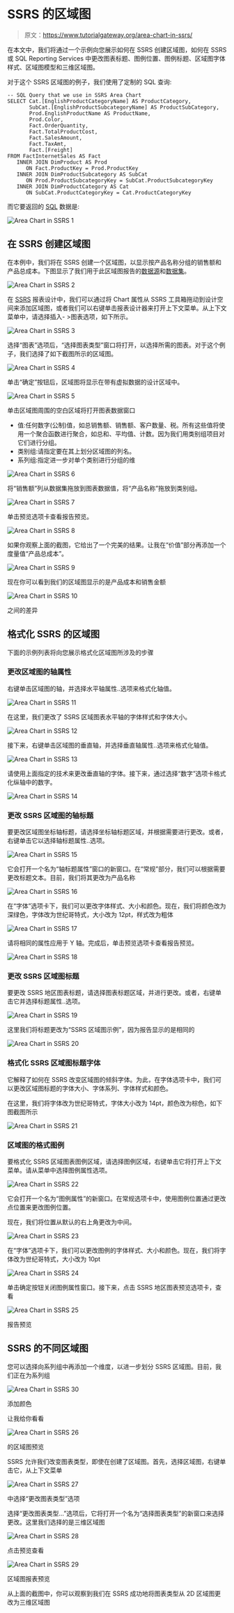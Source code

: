 # SSRS 的区域图

> 原文：<https://www.tutorialgateway.org/area-chart-in-ssrs/>

在本文中，我们将通过一个示例向您展示如何在 SSRS 创建区域图，如何在 SSRS 或 SQL Reporting Services 中更改图表标题、图例位置、图例标题、区域图字体样式、区域图模型和三维区域图。

对于这个 SSRS 区域图的例子，我们使用了定制的 SQL 查询:

```
-- SQL Query that we use in SSRS Area Chart
SELECT Cat.[EnglishProductCategoryName] AS ProductCategory, 
       SubCat.[EnglishProductSubcategoryName] AS ProductSubCategory, 
       Prod.EnglishProductName AS ProductName, 
       Prod.Color, 
       Fact.OrderQuantity, 
       Fact.TotalProductCost, 
       Fact.SalesAmount, 
       Fact.TaxAmt, 
       Fact.[Freight]
FROM FactInternetSales AS Fact
   INNER JOIN DimProduct AS Prod
      ON Fact.ProductKey = Prod.ProductKey
   INNER JOIN DimProductSubcategory AS SubCat
      ON Prod.ProductSubcategoryKey = SubCat.ProductSubcategoryKey 
   INNER JOIN DimProductCategory AS Cat 
      ON SubCat.ProductCategoryKey = Cat.ProductCategoryKey
```

而它要返回的 [SQL](https://www.tutorialgateway.org/sql/) 数据是:

![Area Chart in SSRS 1](img/bc1407af2df84b6d4d577300481556b1.png)

## 在 SSRS 创建区域图

在本例中，我们将在 SSRS 创建一个区域图，以显示按产品名称分组的销售额和产品总成本。下图显示了我们用于此区域图报告的[数据源](https://www.tutorialgateway.org/ssrs-shared-data-source/)和[数据集](https://www.tutorialgateway.org/shared-dataset-in-ssrs/)。

![Area Chart in SSRS 2](img/c6cb88059a388130517c64f6d10c4cfc.png)

在 [SSRS](https://www.tutorialgateway.org/ssrs/) 报表设计中，我们可以通过将 Chart 属性从 SSRS 工具箱拖动到设计空间来添加区域图，或者我们可以右键单击报表设计器来打开上下文菜单。从上下文菜单中，请选择插入- >图表选项，如下所示。

![Area Chart in SSRS 3](img/0e9624e12451c82ea92b04c7687f1cfa.png)

选择“图表”选项后，“选择图表类型”窗口将打开，以选择所需的图表。对于这个例子，我们选择了如下截图所示的区域图。

![Area Chart in SSRS 4](img/bd780a483d759f6ca7c03659e7e1c1f0.png)

单击“确定”按钮后，区域图将显示在带有虚拟数据的设计区域中。

![Area Chart in SSRS 5](img/57b05ccef9aa36bd5b4a5a93d5acd9d6.png)

单击区域图周围的空白区域将打开图表数据窗口

*   值:任何数字(公制)值，如总销售额、销售额、客户数量、税。所有这些值将使用一个聚合函数进行聚合，如总和、平均值、计数。因为我们用类别组项目对它们进行分组。
*   类别组:请指定要在其上划分区域图的列名。
*   系列组:指定进一步对单个类别进行分组的维

![Area Chart in SSRS 6](img/ac5694761db41d2e1f8b32986477a8a2.png)

将“销售额”列从数据集拖放到图表数据值，将“产品名称”拖放到类别组。

![Area Chart in SSRS 7](img/28877b0266a2b8fed16f87b85ba9d5fa.png)

单击预览选项卡查看报告预览。

![Area Chart in SSRS 8](img/e02572e3f2ef280d3bfb6ba1a1a59587.png)

如果你观察上面的截图，它给出了一个完美的结果。让我在“价值”部分再添加一个度量值“产品总成本”。

![Area Chart in SSRS 9](img/aea42f696368089b635d1095cee536ef.png)

现在你可以看到我们的区域图显示的是产品成本和销售金额

![Area Chart in SSRS 10](img/50b03c2d1553e4f5e2bf1d2443218ea2.png)

之间的差异

## 格式化 SSRS 的区域图

下面的示例列表将向您展示格式化区域图所涉及的步骤

### 更改区域图的轴属性

右键单击区域图的轴，并选择水平轴属性..选项来格式化轴值。

![Area Chart in SSRS 11](img/dd6978f412dbe78c871e4b6028edbb96.png)

在这里，我们更改了 SSRS 区域图表水平轴的字体样式和字体大小。

![Area Chart in SSRS 12](img/1f79ecb51bbd1e1bbb6a2db3010dba32.png)

接下来，右键单击区域图的垂直轴，并选择垂直轴属性..选项来格式化轴值。

![Area Chart in SSRS 13](img/68a80a2ea7e38862e9118fead810d240.png)

请使用上面指定的技术来更改垂直轴的字体。接下来，通过选择“数字”选项卡格式化纵轴中的数字。

![Area Chart in SSRS 14](img/261ed1aa7cbad9c377a6c5dea492ab55.png)

### 更改 SSRS 区域图的轴标题

要更改区域图坐标轴标题，请选择坐标轴标题区域，并根据需要进行更改。或者，右键单击它以选择轴标题属性..选项。

![Area Chart in SSRS 15](img/ca1f11bf74289189f4224acff77ce7cc.png)

它会打开一个名为“轴标题属性”窗口的新窗口。在“常规”部分，我们可以根据需要更改标题文本。目前，我们将其更改为产品名称

![Area Chart in SSRS 16](img/cd6d8aa6499c2cafdd27b804334366f8.png)

在“字体”选项卡下，我们可以更改字体样式、大小和颜色。现在，我们将颜色改为深绿色，字体改为世纪哥特式，大小改为 12pt，样式改为粗体

![Area Chart in SSRS 17](img/1eca67fbd4fc57029a2570e8112ade09.png)

请将相同的属性应用于 Y 轴。完成后，单击预览选项卡查看报告预览。

![Area Chart in SSRS 18](img/ec9a11301f21fd190efadc06575b2262.png)

### 更改 SSRS 区域图标题

要更改 SSRS 地区图表标题，请选择图表标题区域，并进行更改。或者，右键单击它并选择标题属性..选项。

![Area Chart in SSRS 19](img/0eb0fadc7339a47d3ced6b6a0784cdfa.png)

这里我们将标题更改为“SSRS 区域图示例”，因为报告显示的是相同的

![Area Chart in SSRS 20](img/b614c15ef3d7c97d802900f82df23dcb.png)

### 格式化 SSRS 区域图标题字体

它解释了如何在 SSRS 改变区域图的倾斜字体。为此，在字体选项卡中，我们可以更改区域图标题的字体大小、字体系列、字体样式和颜色。

在这里，我们将字体改为世纪哥特式，字体大小改为 14pt，颜色改为棕色，如下图截图所示

![Area Chart in SSRS 21](img/8849b562a04368c4ba1e702902d1044f.png)

### 区域图的格式图例

要格式化 SSRS 区域图表图例区域，请选择图例区域，右键单击它将打开上下文菜单。请从菜单中选择图例属性选项。

![Area Chart in SSRS 22](img/871ef7609819941fd153aa434d6b9f08.png)

它会打开一个名为“图例属性”的新窗口。在常规选项卡中，使用图例位置通过更改点位置来更改图例位置。

现在，我们将位置从默认的右上角更改为中间。

![Area Chart in SSRS 23](img/4c37eb31dcd69a5ecc0cce40c7c2ce44.png)

在“字体”选项卡下，我们可以更改图例的字体样式、大小和颜色。现在，我们将字体改为世纪哥特式，大小改为 10pt

![Area Chart in SSRS 24](img/b8e3a30bea82409ba14d064c15ca476a.png)

单击确定按钮关闭图例属性窗口。接下来，点击 SSRS 地区图表预览选项卡，查看

![Area Chart in SSRS 25](img/7ff9a670f3af9270478bf61b1e6f9fb4.png)

报告预览

## SSRS 的不同区域图

您可以选择向系列组中再添加一个维度，以进一步划分 SSRS 区域图。目前，我们正在为系列组

![Area Chart in SSRS 30](img/723bd74f6fcd07f38938140944fb3e20.png)

添加颜色

让我给你看看

![Area Chart in SSRS 26](img/2654227734d2cbd3e746e0cb2a3dc0ec.png)

的区域图预览

SSRS 允许我们改变图表类型，即使在创建了区域图。首先，选择区域图，右键单击它，从上下文菜单

![Area Chart in SSRS 27](img/93bd20ddb9f0d750f8bdcd9bab4224d9.png)

中选择“更改图表类型”选项

选择“更改图表类型...”选项后，它将打开一个名为“选择图表类型”的新窗口来选择更改。这里我们选择的是三维区域图

![Area Chart in SSRS 28](img/bae25666b40c168a9c34542b4e7d58e3.png)

点击预览查看

![Area Chart in SSRS 29](img/9cad58fd8d12e9c6b2748fa3c319086f.png)

区域图报表预览

从上面的截图中，你可以观察到我们在 SSRS 成功地将图表类型从 2D 区域图更改为三维区域图
